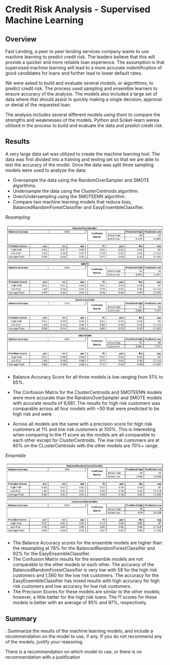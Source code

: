 # Credit Risk Analysis - Supervised Machine Learning

## Overview
 Fast Lending, a peer to peer lending services company wants to use machine learning to predict credit risk.  The leaders believe that this will provide a quicker and more reliable loan experience.  The assumption is that supervised machine learning will lead to a more accurate indentification of good candidates for loans and further lead to lower default rates.  
 
 We were asked to build and evaluate several models, or algorithims, to predict credit risk.  The process used sampling and ensemble learners to ensure accuracy of the analysis.  The models also included a large set of data where that should assist in quickly making a single decision, approval or denial of the requested loan.  
 
 The analysis includes several different models using them to compare the strengths and weaknesses of the models.  Python and Sciket-learn werea utilized in the process to build and evaluate the data and predict credit risk.  
 
## Results
A very large data set was utilized to create the machine learning tool.  The data was first divided into a training and testing set so that we are able to test the accuracy of the model.  Once the data was split three sampling models were used to analyze the data:
* Oversample the data using the RandomOverSampler and SMOTE algorithms.
* Undersample the data using the ClusterCentroids algorithm.
* Over/Undersampling using the SMOTEENN algorithm.
* Compare two machine learning models that reduce bias, BalancedRandomForestClassifier and EasyEnsembleClassifier.

*Resampling*

   ![](Module-17-Challenge-Resources/Resources/model_outputs.PNG)

* Balance Accuracy Score  for all three models is low ranging from 51% to 65%.

* The Confusion Matrix for the ClusterCentroids and SMOTEENN models were more accurate than the RandomOverSampler and SMOTE models with accurate results of 9,681.  The results for high risk customers was comparable across all four models with ~50 that were predicted to be high risk and were.

* Across all models are the same with a precision score for high risk customers at 1% and low risk customers at 100%.  This is interesting when comparing to the f1 score as the models are all comparable to each other except for ClusterCentroids.  The low risk customers are at 60% on the CLusterCentroids with the other models are 70%+ range.   

*Ensemble*

   ![](Module-17-Challenge-Resources/Resources/ensemble_outputs.PNG)

* The Balance Accuracy scores for the ensemble models are higher than the resampling at 78% for the BalancedRandomForestClassifier and 92% for the EasyEnsembleClassifier.
* The Confusion Matrix results for the ensemble models are not comparable to the other models or each other.  The accuracy of the BalancedRandomForestClassifier is very low with 58 for the high risk customers and 1,560 for the low risk customers. The accuracy for the EasyEnsembleClassifier has mixed results with high accuracy for high risk customers and low accuracy for low risk customers.
* The Precision Scores for these models are similar to the other models; however, a little better for the high risk loans.  The f1 scores for these models is better with an average of 95% and 97%, respectively.


## Summary
: Summarize the results of the machine learning models, and include a recommendation on the model to use, if any. If you do not recommend any of the models, justify your reasoning.

There is a recommendation on which model to use, or there is no recommendation with a justification